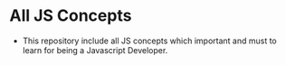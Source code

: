 # All JS Concepts
* This repository include all JS concepts which important and must to learn for being a Javascript Developer.
